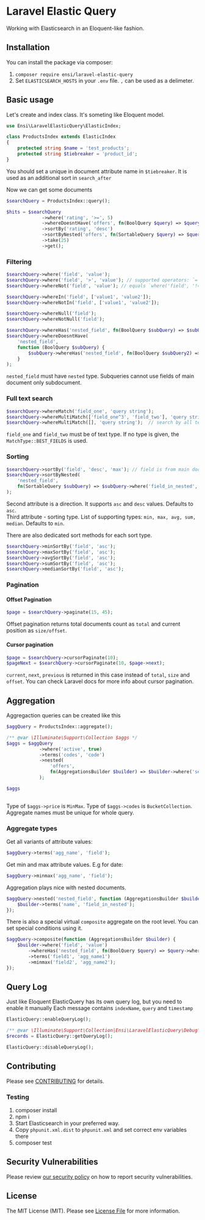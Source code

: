 # Laravel Elastic Query

Working with Elasticsearch in an Eloquent-like fashion.

## Installation

You can install the package via composer:

1. `composer require ensi/laravel-elastic-query`
2. Set `ELASTICSEARCH_HOSTS` in your `.env` file. `,` can be used as a delimeter.

## Basic usage

Let's create and index class. It's someting like Eloquent model.

```php
use Ensi\LaravelElasticQuery\ElasticIndex;

class ProductsIndex extends ElasticIndex
{
    protected string $name = 'test_products';
    protected string $tiebreaker = 'product_id';
}
```

You should set a unique in document attribute name in `$tiebreaker`. It is used as an additional sort in `search_after`

Now we can get some documents

```php
$searchQuery = ProductsIndex::query();

$hits = $searchQuery
             ->where('rating', '>=', 5)
             ->whereDoesntHave('offers', fn(BoolQuery $query) => $query->where('seller_id', 10)->where('active', false))
             ->sortBy('rating', 'desc')
             ->sortByNested('offers', fn(SortableQuery $query) => $query->where('active', true)->sortBy('price', mode: 'min'))
             ->take(25)
             ->get();
```

### Filtering

```php
$searchQuery->where('field', 'value');
$searchQuery->where('field', '>', 'value'); // supported operators: `=` `!=` `>` `<` `>=` `<=`
$searchQuery->whereNot('field', 'value'); // equals `where('field', '!=', 'value')`
```

```php
$searchQuery->whereIn('field', ['value1', 'value2']);
$searchQuery->whereNotIn('field', ['value1', 'value2']);
```

```php
$searchQuery->whereNull('field');
$searchQuery->whereNotNull('field');
```

```php
$searchQuery->whereHas('nested_field', fn(BoolQuery $subQuery) => $subQuery->where('field_in_nested', 'value'));
$searchQuery->whereDoesntHave(
    'nested_field',
    function (BoolQuery $subQuery) {
        $subQuery->whereHas('nested_field', fn(BoolQuery $subQuery2) => $subQuery2->whereNot('field', 'value'));
    }
);
```

`nested_field` must have `nested` type.
Subqueries cannot use fields of main document only subdocument.

### Full text search

```php
$searchQuery->whereMatch('field_one', 'query string');
$searchQuery->whereMultiMatch(['field_one^3', 'field_two'], 'query string', MatchType::MOST_FIELDS);
$searchQuery->whereMultiMatch([], 'query string');  // search by all text fields
```

`field_one` and `field_two` must be of text type. If no type is given, the `MatchType::BEST_FIELDS` is used.

### Sorting

```php
$searchQuery->sortBy('field', 'desc', 'max'); // field is from main document
$searchQuery->sortByNested(
    'nested_field',
    fn(SortableQuery $subQuery) => $subQuery->where('field_in_nested', 'value')->sortBy('field')
);
```

Second attribute is a direction. It supports `asc` and `desc` values. Defaults to `asc`.  
Third attribute - sorting type. List of supporting types: `min, max, avg, sum, median`. Defaults to `min`.

There are also dedicated sort methods for each sort type.

```php
$searchQuery->minSortBy('field', 'asc');
$searchQuery->maxSortBy('field', 'asc');
$searchQuery->avgSortBy('field', 'asc');
$searchQuery->sumSortBy('field', 'asc');
$searchQuery->medianSortBy('field', 'asc');
```

### Pagination

#### Offset Pagination

```php
$page = $searchQuery->paginate(15, 45);
```

Offset pagination returns total documents count as `total` and current position as `size/offset`.

#### Cursor pagination

```php
$page = $searchQuery->cursorPaginate(10);
$pageNext = $searchQuery->cursorPaginate(10, $page->next);
```

 `current`, `next`, `previous` is returned in this case instead of `total`, `size` and `offset`.
 You can check Laravel docs for more info about cursor pagination.

## Aggregation

Aggregaction queries can be created like this

```php
$aggQuery = ProductsIndex::aggregate();

/** @var \Illuminate\Support\Collection $aggs */
$aggs = $aggQuery
            ->where('active', true)
            ->terms('codes', 'code')
            ->nested(
                'offers',
                fn(AggregationsBuilder $builder) => $builder->where('seller_id', 10)->minmax('price', 'price')
            );

$aggs
            
```

Type of `$aggs->price` is `MinMax`.
Type of `$aggs->codes` is `BucketCollection`.
Aggregate names must be unique for whole query.


### Aggregate types

Get all variants of attribute values:

```php
$aggQuery->terms('agg_name', 'field');
```

Get min and max attribute values. E.g for date:

```php
$aggQuery->minmax('agg_name', 'field');
```

Aggregation plays nice with nested documents.

```php
$aggQuery->nested('nested_field', function (AggregationsBuilder $builder) {
    $builder->terms('name', 'field_in_nested');
});
```

There is also a special virtual `composite` aggregate on the root level. You can set special conditions using it.

```php
$aggQuery->composite(function (AggregationsBuilder $builder) {
    $builder->where('field', 'value')
        ->whereHas('nested_field', fn(BoolQuery $query) => $query->where('field_in_nested', 'value2'))
        ->terms('field1', 'agg_name1')
        ->minmax('field2', 'agg_name2');
});
```

## Query Log

Just like Eloquent ElasticQuery has its own query log, but you need to enable it manually
Each message contains `indexName`, `query` and `timestamp`

```php
ElasticQuery::enableQueryLog();

/** @var \Illuminate\Support\Collection|Ensi\LaravelElasticQuery\Debug\QueryLogRecord[] $records */
$records = ElasticQuery::getQueryLog();

ElasticQuery::disableQueryLog();
```

## Contributing

Please see [CONTRIBUTING](.github/CONTRIBUTING.md) for details.

### Testing

1. composer install
2. npm i
3. Start Elasticsearch in your preferred way.
4. Copy `phpunit.xml.dist` to `phpunit.xml` and set correct env variables there
6. composer test

## Security Vulnerabilities

Please review [our security policy](../../security/policy) on how to report security vulnerabilities.

## License

The MIT License (MIT). Please see [License File](LICENSE.md) for more information.
